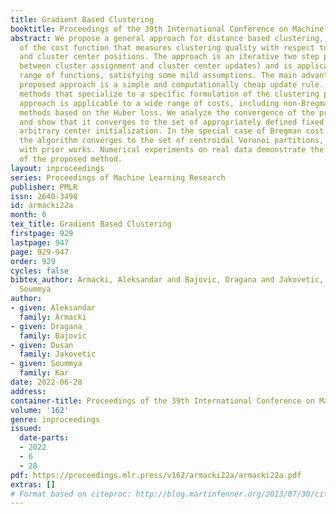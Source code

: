 ```yaml
---
title: Gradient Based Clustering
booktitle: Proceedings of the 39th International Conference on Machine Learning
abstract: We propose a general approach for distance based clustering, using the gradient
  of the cost function that measures clustering quality with respect to cluster assignments
  and cluster center positions. The approach is an iterative two step procedure (alternating
  between cluster assignment and cluster center updates) and is applicable to a wide
  range of functions, satisfying some mild assumptions. The main advantage of the
  proposed approach is a simple and computationally cheap update rule. Unlike previous
  methods that specialize to a specific formulation of the clustering problem, our
  approach is applicable to a wide range of costs, including non-Bregman clustering
  methods based on the Huber loss. We analyze the convergence of the proposed algorithm,
  and show that it converges to the set of appropriately defined fixed points, under
  arbitrary center initialization. In the special case of Bregman cost functions,
  the algorithm converges to the set of centroidal Voronoi partitions, which is consistent
  with prior works. Numerical experiments on real data demonstrate the effectiveness
  of the proposed method.
layout: inproceedings
series: Proceedings of Machine Learning Research
publisher: PMLR
issn: 2640-3498
id: armacki22a
month: 0
tex_title: Gradient Based Clustering
firstpage: 929
lastpage: 947
page: 929-947
order: 929
cycles: false
bibtex_author: Armacki, Aleksandar and Bajovic, Dragana and Jakovetic, Dusan and Kar,
  Soummya
author:
- given: Aleksandar
  family: Armacki
- given: Dragana
  family: Bajovic
- given: Dusan
  family: Jakovetic
- given: Soummya
  family: Kar
date: 2022-06-28
address:
container-title: Proceedings of the 39th International Conference on Machine Learning
volume: '162'
genre: inproceedings
issued:
  date-parts:
  - 2022
  - 6
  - 28
pdf: https://proceedings.mlr.press/v162/armacki22a/armacki22a.pdf
extras: []
# Format based on citeproc: http://blog.martinfenner.org/2013/07/30/citeproc-yaml-for-bibliographies/
---
```

